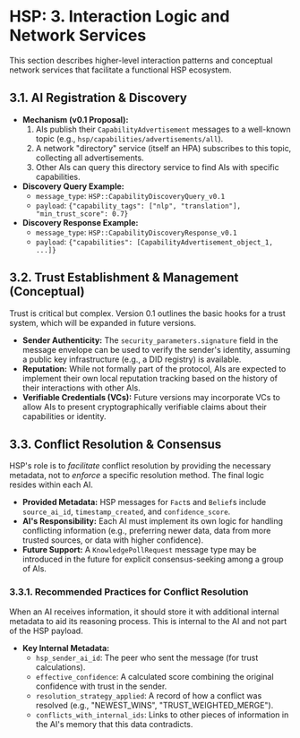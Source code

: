 # HSP: 3. Interaction Logic and Network Services

This section describes higher-level interaction patterns and conceptual network
services that facilitate a functional HSP ecosystem.

## 3.1. AI Registration & Discovery

- **Mechanism (v0.1 Proposal):**
  1.  AIs publish their `CapabilityAdvertisement` messages to a well-known topic
      (e.g., `hsp/capabilities/advertisements/all`).
  2.  A network "directory" service (itself an HPA) subscribes to this topic,
      collecting all advertisements.
  3.  Other AIs can query this directory service to find AIs with specific
      capabilities.
- **Discovery Query Example:**
  - `message_type`: `HSP::CapabilityDiscoveryQuery_v0.1`
  - `payload`:
    `{"capability_tags": ["nlp", "translation"], "min_trust_score": 0.7}`
- **Discovery Response Example:**
  - `message_type`: `HSP::CapabilityDiscoveryResponse_v0.1`
  - `payload`: `{"capabilities": [CapabilityAdvertisement_object_1, ...]}`

## 3.2. Trust Establishment & Management (Conceptual)

Trust is critical but complex. Version 0.1 outlines the basic hooks for a trust
system, which will be expanded in future versions.

- **Sender Authenticity:** The `security_parameters.signature` field in the
  message envelope can be used to verify the sender's identity, assuming a
  public key infrastructure (e.g., a DID registry) is available.
- **Reputation:** While not formally part of the protocol, AIs are expected to
  implement their own local reputation tracking based on the history of their
  interactions with other AIs.
- **Verifiable Credentials (VCs):** Future versions may incorporate VCs to allow
  AIs to present cryptographically verifiable claims about their capabilities or
  identity.

## 3.3. Conflict Resolution & Consensus

HSP's role is to _facilitate_ conflict resolution by providing the necessary
metadata, not to _enforce_ a specific resolution method. The final logic resides
within each AI.

- **Provided Metadata:** HSP messages for `Fact`s and `Belief`s include
  `source_ai_id`, `timestamp_created`, and `confidence_score`.
- **AI's Responsibility:** Each AI must implement its own logic for handling
  conflicting information (e.g., preferring newer data, data from more trusted
  sources, or data with higher confidence).
- **Future Support:** A `KnowledgePollRequest` message type may be introduced in
  the future for explicit consensus-seeking among a group of AIs.

### 3.3.1. Recommended Practices for Conflict Resolution

When an AI receives information, it should store it with additional internal
metadata to aid its reasoning process. This is internal to the AI and not part
of the HSP payload.

- **Key Internal Metadata:**
  - `hsp_sender_ai_id`: The peer who sent the message (for trust calculations).
  - `effective_confidence`: A calculated score combining the original confidence
    with trust in the sender.
  - `resolution_strategy_applied`: A record of how a conflict was resolved
    (e.g., "NEWEST_WINS", "TRUST_WEIGHTED_MERGE").
  - `conflicts_with_internal_ids`: Links to other pieces of information in the
    AI's memory that this data contradicts.
